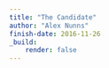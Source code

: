 ```yaml
---
title: "The Candidate"
author: "Alex Nunns"
finish-date: 2016-11-26
_build:
    render: false
---
```


